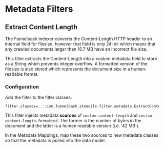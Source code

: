 # Metadata Filters

## Extract Content Length

The Funnelback indexer converts the Content-Length HTTP header to an internal field for filesize, however that field is only 24-bit which means that any crawled documents larger than 16.7 MB have an incorrect file size.

This filter extracts the Content-Length into a custom metadata field to store as a String which prevents integer overflow. A formatted version of the filesize is also stored which represents the document size in a human-readable format.

### Configuration

Add the filter to the filter classes:

```
filter.classes=...:com.funnelback.stencils.filter.metadata.ExtractContentLength
```

This filter injects metadata **sources** of `custom-content-length` and `custom-content-length-formatted`. The former is the number of bytes in the document and the latter is a human readable version (i.e. '42 MB').

In the Metadata Mappings, map these two sources to new metadata classes so that the metadata is pulled into the data model.
